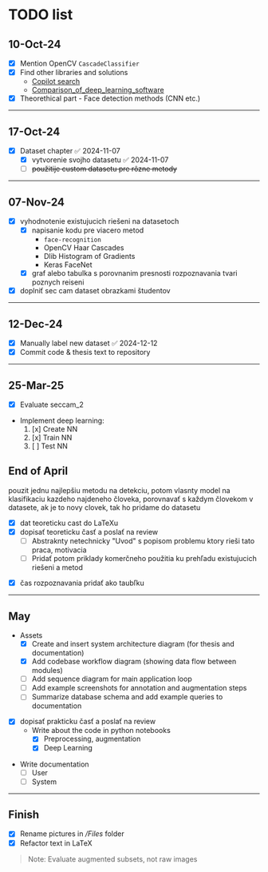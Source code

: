 # TODO list

## 10-Oct-24

- [x] Mention OpenCV `CascadeClassifier`
- [x] Find other libraries and solutions
  - [Copilot search](https://copilot.microsoft.com/sl/eC5JSOibCkS)
  - [Comparison_of_deep_learning_software](https://en.wikipedia.org/wiki/Comparison_of_deep_learning_software)
- [x] Theorethical part - Face detection methods (CNN etc.)

---

## 17-Oct-24

- [x] Dataset chapter ✅ 2024-11-07
  - [x] vytvorenie svojho datasetu ✅ 2024-11-07
  - [ ] ~~použitije custom datasetu pre rôzne metody~~

---

## 07-Nov-24

- [x] vyhodnotenie existujucich riešeni na datasetoch
  - [x] napisanie kodu pre viacero metod
    - `face-recognition`
    - OpenCV Haar Cascades
    - Dlib Histogram of Gradients
    - Keras FaceNet
  - [x] graf alebo tabulka s porovnanim presnosti rozpoznavania tvari poznych reiseni
- [x] doplniť sec cam dataset obrazkami študentov

---

## 12-Dec-24

- [x] Manually label new dataset ✅ 2024-12-12
- [x] Commit code & thesis text to repository

---

## 25-Mar-25

- [X] Evaluate seccam_2
<!-- - [ ] FaceNet -->
- Implement deep learning:
  1. [x] Create NN
  2. [x] Train NN
  3. [ ] Test NN

## End of April

pouzit jednu najlepšiu metodu na detekciu, potom vlasnty model na klasifikaciu kazdeho najdeneho človeka, porovnavať s každym človekom v datasete, ak je to novy clovek, tak ho pridame do datasetu

- [x] dat teoreticku cast do LaTeXu
- [x] dopisať teoreticku časť a poslať na review
  - [ ] Abstraknty netechnicky "Uvod" s popisom problemu ktory rieši tato praca, motivacia
  - [ ] Pridať potom priklady komerčneho použitia ku prehľadu existujucich riešeni a metod

<!-- - [ ] Diagramy porovnavania nemusia byt rozdelene podla subsetov, spomenuť to v texte -->

- [x] čas rozpoznavania pridať ako taubľku

---

## May
- Assets
  - [x] Create and insert system architecture diagram (for thesis and documentation)
  - [x] Add codebase workflow diagram (showing data flow between modules)
  - [ ] Add sequence diagram for main application loop
  - [ ] Add example screenshots for annotation and augmentation steps
  - [ ] Summarize database schema and add example queries to documentation

- [x] dopisať prakticku časť a poslať na review
  - Write about the code in python notebooks
    - [x] Preprocessing, augmentation
    - [x] Deep Learning

- Write documentation
  - [ ] User
  - [ ] System

---

## Finish

- [x] Rename pictures in _/Files_ folder
- [x] Refactor text in LaTeX

> Note: Evaluate augmented subsets, not raw images
